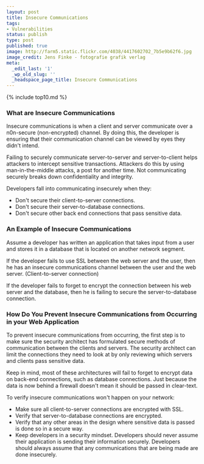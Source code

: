 ```yaml
---
layout: post
title: Insecure Communications
tags:
- Vulnerabilities
status: publish
type: post
published: true
image: http://farm5.static.flickr.com/4038/4417602702_7b5e9b62f6.jpg
image_credit: Jens Finke - fotografie grafik verlag
meta:
  _edit_last: '1'
  _wp_old_slug: ''
  _headspace_page_title: Insecure Communications
---
```

{% include top10.md %}

### What are Insecure Communications
Insecure communications is when a client and server communicate over a n0n-secure (non-encrypted) channel. By doing this, the developer is ensuring that their communication channel can be viewed by eyes they didn't intend.

Failing to securely communicate server-to-server and server-to-client helps attackers to intercept sensitive transactions. Attackers do this by using man-in-the-middle attacks, a post for another time. Not communicating securely breaks down confidentiality and integrity.

Developers fall into communicating insecurely when they:
*	Don't secure their client-to-server connections.
*	Don't secure their server-to-database connections.
*	Don't secure other back end connections that pass sensitive data.

### An Example of Insecure Communications
Assume a developer has written an application that takes input from a user and stores it in a database that is located on another network segment.

If the developer fails to use SSL between the web server and the user, then he has an insecure communications channel between the user and the web server. (Client-to-server connection)

If the developer fails to forget to encrypt the connection between his web server and the database, then he is failing to secure the server-to-database connection.

### How Do You Prevent Insecure Communications from Occurring in your Web Application
To prevent insecure communications from occurring, the first step is to make sure the security architect has formulated secure methods of communication between the clients and servers. The security architect can limit the connections they need to look at by only reviewing which servers and clients pass sensitive data.

Keep in mind, most of these architectures will fail to forget to encrypt data on back-end connections, such as database connections. Just because the data is now behind a firewall doesn't mean it should be passed in clear-text.

To verify insecure communications won't happen on your network:
*	Make sure all client-to-server connections are encrypted with SSL.
*	Verify that server-to-database connections are encrypted.
*	Verify that any other areas in the design where sensitive data is passed is done so in a secure way.
*	Keep developers in a security mindset. Developers should never assume their application is sending their information securely. Developers should always assume that any communications that are being made are done insecurely.